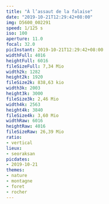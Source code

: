 ```yaml
---
title: "À l’assaut de la falaise"
date: "2019-10-21T12:29:42+08:00"
img: D5600_002291
speed: 1/125 s
iso: 100
aperture: 11.0
focal: 32.0
picInstant: 2019-10-21T12:29:42+08:00
widthFull: 4016
heightFull: 6016
fileSizeFull: 7,34 Mio
width2k: 1282
height2k: 1920
fileSize2k: 838,63 kio
width3k: 2003
height3k: 3000
fileSize3k: 2,46 Mio
width4k: 2563
height4k: 3840
fileSize4k: 3,60 Mio
widthRaw: 6016
heightRaw: 4016
fileSizeRaw: 26,39 Mio
ratio:
- vertical
lieux:
- seoraksan
picdates:
- 2019-10-21
themes:
- nature
- montagne
- foret
- rocher
---
```



